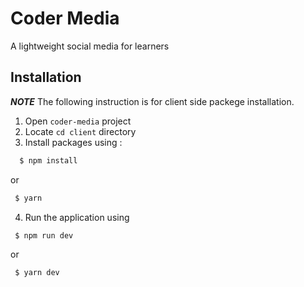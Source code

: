 # Coder Media
A lightweight social media for learners

## Installation
***NOTE*** The following instruction is for client side packege installation.
1. Open `coder-media` project
2. Locate `cd client` directory
3. Install packages using : 
```sh
  $ npm install
```
or 
```sh
 $ yarn
```
4. Run the application using
```
 $ npm run dev
```
or 
```sh
 $ yarn dev
```
